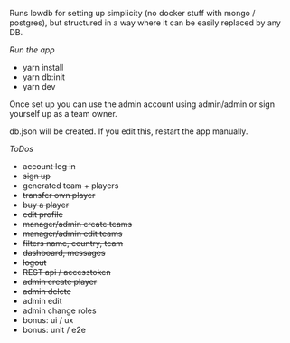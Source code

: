 Runs lowdb for setting up simplicity (no docker stuff with mongo / postgres), but structured in a way where it can be easily replaced by any DB.
 
*Run the app*
- yarn install
- yarn db:init
- yarn dev

Once set up you can use the admin account using admin/admin or sign yourself up as a team owner. 

db.json will be created. If you edit this, restart the app manually.

*ToDos*
- ~~account log in~~
- ~~sign up~~
- ~~generated team + players~~
- ~~transfer own player~~
- ~~buy a player~~
- ~~edit profile~~
- ~~manager/admin create teams~~
- ~~manager/admin edit teams~~
- ~~filters name, country, team~~
- ~~dashboard, messages~~
- ~~logout~~
- ~~REST api / accesstoken~~
- ~~admin create player~~
- ~~admin delete~~
- admin edit
- admin change roles
- bonus: ui / ux
- bonus: unit / e2e